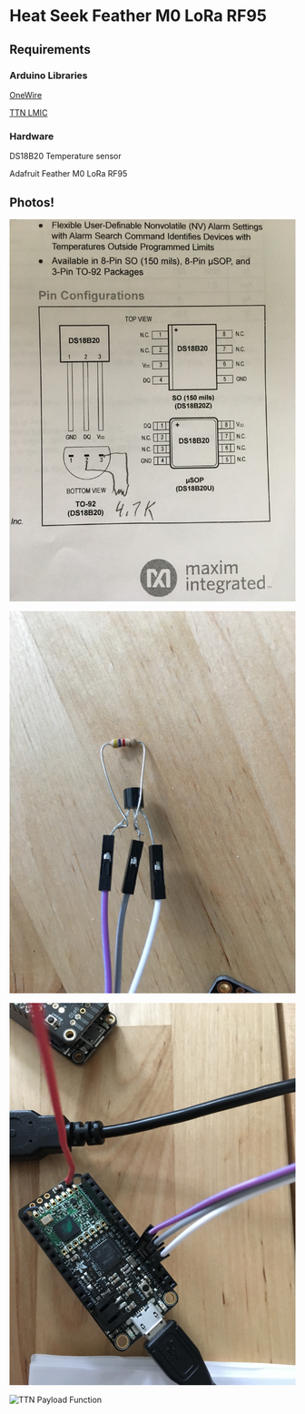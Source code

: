 # Heat Seek Feather M0 LoRa RF95 

## Requirements

### Arduino Libraries

[OneWire](https://github.com/PaulStoffregen/OneWire)

[TTN LMIC](https://github.com/things-nyc/arduino-lmic)

### Hardware

DS18B20 Temperature sensor

Adafruit Feather M0 LoRa RF95

## Photos!

![Sensor Pin Config](/images/pin-config-diagram.jpg)

![Sensor Config](/images/sensor-config.jpg)

![Sensor Plugged Into M0](/images/connected-m0-sensor.jpg)

![TTN Payload Function](/images/payload-functino.jpg)